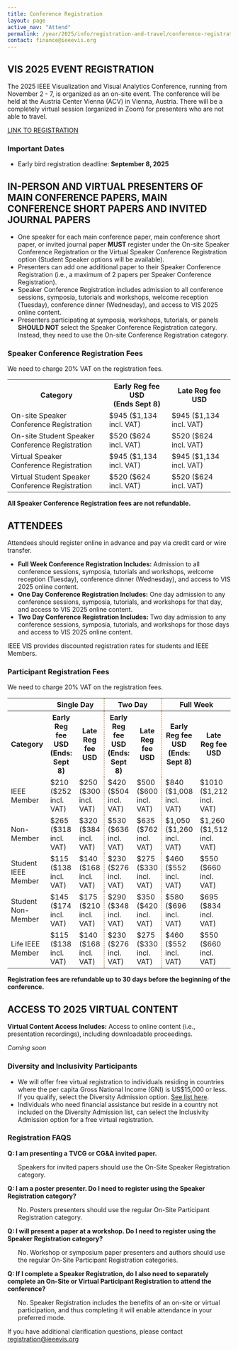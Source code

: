 ```yaml
---
title: Conference Registration
layout: page
active_nav: "Attend"
permalink: /year/2025/info/registration-and-travel/conference-registration
contact: finance@ieeevis.org
---
```


## VIS 2025 EVENT REGISTRATION
The 2025 IEEE Visualization and Visual Analytics Conference, running from November 2 - 7, is organized as an on-site event.
The conference will be held at the Austria Center Vienna (ACV) in Vienna, Austria.
There will be a completely virtual session (organized in Zoom) for presenters who are not able to travel.

<a class="button" href="https://cvent.me/YkREVy" target="_blank"> LINK TO REGISTRATION </a>


### Important Dates
<ul>
<li>Early bird registration deadline: <strong>September 8, 2025</strong></li>
</ul>


## IN-PERSON AND VIRTUAL PRESENTERS OF MAIN CONFERENCE PAPERS, MAIN CONFERENCE SHORT PAPERS AND INVITED JOURNAL PAPERS
<ul>
<li>One speaker for each main conference paper, main conference short paper, or invited journal paper <b>MUST</b> register under the On-site Speaker Conference Registration or the Virtual Speaker Conference Registration option (Student Speaker options will be available).</li>
<li>Presenters can add one additional paper to their Speaker Conference Registration (i.e., a maximum of 2 papers per Speaker Conference Registration).</li>
<li>Speaker Conference Registration includes admission to all conference sessions, symposia, tutorials and workshops, welcome reception (Tuesday), conference dinner (Wednesday), and access to VIS 2025 online content.</li>
<li>Presenters participating at symposia, workshops, tutorials, or panels <b>SHOULD NOT</b> select the Speaker Conference Registration category. Instead, they need to use the On-site Conference Registration category.</li>
</ul>


### Speaker Conference Registration Fees

We need to charge 20% VAT on the registration fees.

<table>
<tr>
    <th>Category</th>
    <th style="width: 28%">Early Reg fee USD<br />(Ends Sept 8)</th>
    <th style="width: 28%">Late Reg fee USD </th>
</tr>
<tr>
    <td>On-site Speaker Conference Registration</td>
    <td>$945 ($1,134 incl. VAT)</td>
    <td>$945 ($1,134 incl. VAT)</td>
</tr>
<tr>
    <td>On-site Student Speaker Conference Registration</td>
    <td>$520 ($624 incl. VAT)</td>
    <td>$520 ($624 incl. VAT)</td>
</tr>
<tr>
    <td>Virtual Speaker Conference Registration</td>
    <td>$945 ($1,134 incl. VAT)</td>
    <td>$945 ($1,134 incl. VAT)</td>
</tr>
<tr>
    <td>Virtual Student Speaker Conference Registration</td>
    <td>$520 ($624 incl. VAT)</td>
    <td>$520 ($624 incl. VAT)</td>
</tr>
</table>

**All Speaker Conference Registration fees are not refundable.**


## ATTENDEES
Attendees should register online in advance and pay via credit card or wire transfer.
<ul>
  <li><b>Full Week Conference Registration Includes:</b> Admission to all conference sessions, symposia, tutorials and workshops, welcome reception (Tuesday), conference dinner (Wednesday), and access to VIS 2025 online content.</li>
<li><b>One Day Conference Registration Includes:</b> One day admission to any conference sessions, symposia, tutorials, and workshops for that day, and access to VIS 2025 online content.</li>
 <li><b>Two Day Conference Registration Includes:</b> Two day admission to any conference sessions, symposia, tutorials, and workshops for those days and access to VIS 2025 online content.</li>
</ul>
IEEE VIS provides discounted registration rates for students and IEEE Members.


### Participant Registration Fees

We need to charge 20% VAT on the registration fees.

<table>
  <tr>
    <th></th>
    <th colspan=2 style="text-align:center; border-right: 1px dashed #a46314;">Single Day</th>
    <th colspan=2 style="text-align:center; border-right: 1px dashed #a46314;">Two Day</th>
    <th colspan=2 style="text-align:center">Full Week</th>
  </tr>
  <tr>
    <th>Category</th>
    <th>Early Reg fee USD<br>(Ends: Sept 8)</th>
    <th style="border-right: 1px dashed #a46314;">Late Reg fee USD</th>
    <th>Early Reg fee USD<br>(Ends: Sept 8)</th>
    <th style="border-right: 1px dashed #a46314;">Late Reg fee USD</th>
    <th>Early Reg fee USD<br>(Ends: Sept 8)</th>
    <th>Late Reg fee USD</th>
  </tr>
<tr>
    <td>IEEE Member</td>
    <td>$210 ($252 incl. VAT)</td>
    <td style="border-right: 1px dashed #a46314;">$250 ($300 incl. VAT)</td>
    <td>$420 ($504 incl. VAT)</td>
    <td style="border-right: 1px dashed #a46314;">$500 ($600 incl. VAT)</td>
    <td>$840 ($1,008 incl. VAT)</td>
    <td>$1010 ($1,212 incl. VAT)</td>
</tr>
<tr>
    <td>Non-Member</td>
    <td>$265 ($318 incl. VAT)</td>
    <td style="border-right: 1px dashed #a46314;">$320 ($384 incl. VAT)</td>
    <td>$530 ($636 incl. VAT)</td>
    <td style="border-right: 1px dashed #a46314;">$635 ($762 incl. VAT)</td>
    <td>$1,050 ($1,260 incl. VAT)</td>
    <td>$1,260 ($1,512 incl. VAT)</td>
</tr>
<tr>
    <td>Student IEEE Member</td>
    <td>$115 ($138 incl. VAT)</td>
    <td style="border-right: 1px dashed #a46314;">$140 ($168 incl. VAT)</td>
    <td>$230 ($276 incl. VAT)</td>
    <td style="border-right: 1px dashed #a46314;">$275 ($330 incl. VAT)</td>
    <td>$460 ($552 incl. VAT)</td>
    <td>$550 ($660 incl. VAT)</td>
</tr>
<tr>
    <td>Student Non-Member</td>
    <td>$145 ($174 incl. VAT)</td>
    <td style="border-right: 1px dashed #a46314;">$175 ($210 incl. VAT)</td>
    <td>$290 ($348 incl. VAT)</td>
    <td style="border-right: 1px dashed #a46314;">$350 ($420 incl. VAT)</td>
    <td>$580 ($696 incl. VAT)</td>
    <td>$695 ($834 incl. VAT)</td>
</tr>
<tr>
    <td>Life IEEE Member</td>
    <td>$115 ($138 incl. VAT)</td>
    <td style="border-right: 1px dashed #a46314;">$140 ($168 incl. VAT)</td>
    <td>$230 ($276 incl. VAT)</td>
    <td style="border-right: 1px dashed #a46314;">$275 ($330 incl. VAT)</td>
    <td>$460 ($552 incl. VAT)</td>
    <td>$550 ($660 incl. VAT)</td>
</tr>
</table>


**Registration fees are refundable up to 30 days before the beginning of the conference.**

## ACCESS TO 2025 VIRTUAL CONTENT

<b>Virtual Content Access Includes:</b> Access to online content (i.e., presentation recordings), including downloadable proceedings.

*Coming soon*


### Diversity and Inclusivity Participants

<ul>
<li>We will offer free virtual registration to individuals residing in countries where the per capita Gross National Income (GNI) is US$15,000 or less.  If you qualify, select the Diversity Admission option. <a href="https://www.ieee.org/membership/join/emember-countries.html">See list here</a>.</li>
<li>Individuals who need financial assistance but reside in a country not included on the Diversity Admission list, can select the Inclusivity Admission option for a free virtual registration.</li>
</ul>


### Registration FAQS

**Q: I am presenting a TVCG or CG&A invited paper.**

<ul>
Speakers for invited papers should use the On-Site Speaker Registration category.
</ul>

**Q: I am a poster presenter. Do I need to register using the Speaker Registration category?**

<ul>
No. Posters presenters should use the regular On-Site Participant Registration category. 
</ul>

**Q: I will present a paper at a workshop. Do I need to register using the Speaker Registration category?**

<ul>
No. Workshop or symposium paper presenters and authors should use the regular On-Site Participant Registration categories. 
</ul>

**Q: If I complete a Speaker Registration, do I also need to separately complete an On-Site or Virtual Participant Registration to attend the conference?**

<ul>
No. Speaker Registration includes the benefits of an on-site or virtual participation, and thus completing it will enable attendance in your preferred mode.
</ul>

If you have additional clarification questions, please contact <a href="mailto:registration@ieeevis.org"> registration@ieeevis.org</a>
